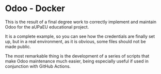 # Odoo - Docker

This is the result of a final degree work to correctly implement and maintain Odoo for the aUPaEU educational project.  

It is a complete example, so you can see how the credentials are finally set up, but in a real environment, as it is obvious, some files should not be made public.  

The most remarkable thing is the development of a series of scripts that make Odoo maintenance much easier, being especially useful if used in conjunction with GitHub Actions.  